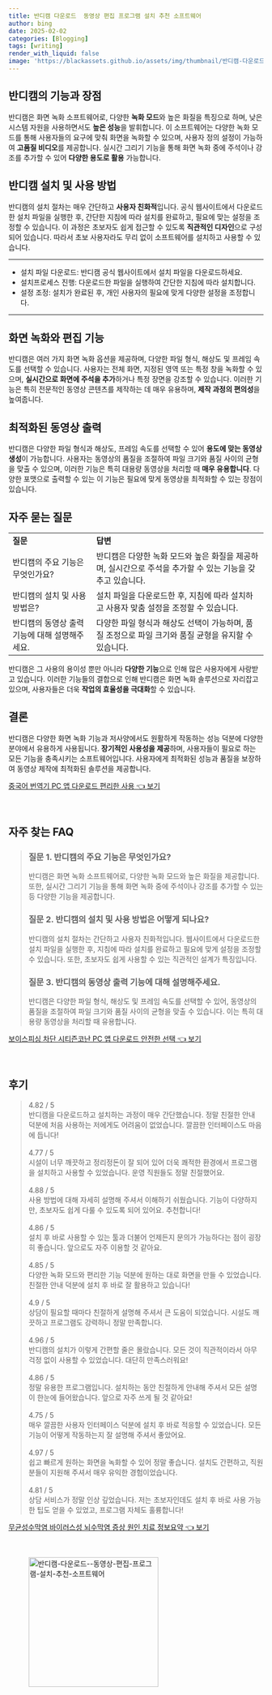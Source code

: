 ```yaml
---
title: 반디캠 다운로드  동영상 편집 프로그램 설치 추천 소프트웨어
author: bing
date: 2025-02-02
categories: [Blogging]
tags: [writing]
render_with_liquid: false
image: 'https://blackassets.github.io/assets/img/thumbnail/반디캠-다운로드--동영상-편집-프로그램-설치-추천-소프트웨어.webp'
---
```



<h2 id='반디캠의 기능과 장점'>반디캠의 기능과 장점</h2>

<p>반디캠은 화면 녹화 소프트웨어로, 다양한 <b>녹화 모드</b>와 높은 화질을 특징으로 하며, 낮은 시스템 자원을 사용하면서도 <b>높은 성능</b>을 발휘합니다. 이 소프트웨어는 다양한 녹화 모드를 통해 사용자들의 요구에 맞춰 화면을 녹화할 수 있으며, 사용자 정의 설정이 가능하여 <b>고품질 비디오</b>를 제공합니다. 실시간 그리기 기능을 통해 화면 녹화 중에 주석이나 강조를 추가할 수 있어 <b>다양한 용도로 활용</b> 가능합니다.</p>

<h2 id='반디캠 설치 및 사용 방법'>반디캠 설치 및 사용 방법</h2>

<p>반디캠의 설치 절차는 매우 간단하고 <b>사용자 친화적</b>입니다. 공식 웹사이트에서 다운로드한 설치 파일을 실행한 후, 간단한 지침에 따라 설치를 완료하고, 필요에 맞는 설정을 조정할 수 있습니다. 이 과정은 초보자도 쉽게 접근할 수 있도록 <b>직관적인 디자인</b>으로 구성되어 있습니다. 따라서 초보 사용자라도 무리 없이 소프트웨어를 설치하고 사용할 수 있습니다.</p>

<hr />

<ul>
    <li>설치 파일 다운로드: 반디캠 공식 웹사이트에서 설치 파일을 다운로드하세요.</li>
    <li>설치프로세스 진행: 다운로드한 파일을 실행하여 간단한 지침에 따라 설치합니다.</li>
    <li>설정 조정: 설치가 완료된 후, 개인 사용자의 필요에 맞게 다양한 설정을 조정합니다.</li>
</ul>

<hr />

<h2 id='화면 녹화와 편집 기능'>화면 녹화와 편집 기능</h2>

<p>반디캠은 여러 가지 화면 녹화 옵션을 제공하며, 다양한 파일 형식, 해상도 및 프레임 속도를 선택할 수 있습니다. 사용자는 전체 화면, 지정된 영역 또는 특정 창을 녹화할 수 있으며, <b>실시간으로 화면에 주석을 추가</b>하거나 특정 장면을 강조할 수 있습니다. 이러한 기능은 특히 전문적인 동영상 콘텐츠를 제작하는 데 매우 유용하며, <b>제작 과정의 편의성</b>을 높여줍니다.</p>

<h2 id='최적화된 동영상 출력'>최적화된 동영상 출력</h2>

<p>반디캠은 다양한 파일 형식과 해상도, 프레임 속도를 선택할 수 있어 <b>용도에 맞는 동영상 생성</b>이 가능합니다. 사용자는 동영상의 품질을 조절하여 파일 크기와 품질 사이의 균형을 맞출 수 있으며, 이러한 기능은 특히 대용량 동영상을 처리할 때 <b>매우 유용합니다</b>. 다양한 포맷으로 출력할 수 있는 이 기능은 필요에 맞게 동영상을 최적화할 수 있는 장점이 있습니다.</p>

<h2 id='자주 묻는 질문'>자주 묻는 질문</h2>

<table>
    <tr>
        <td><b>질문</b></td>
        <td><b>답변</b></td>
    </tr>
    <tr>
        <td>반디캠의 주요 기능은 무엇인가요?</td>
        <td>반디캠은 다양한 녹화 모드와 높은 화질을 제공하며, 실시간으로 주석을 추가할 수 있는 기능을 갖추고 있습니다.</td>
    </tr>
    <tr>
        <td>반디캠의 설치 및 사용 방법은?</td>
        <td>설치 파일을 다운로드한 후, 지침에 따라 설치하고 사용자 맞춤 설정을 조정할 수 있습니다.</td>
    </tr>
    <tr>
        <td>반디캠의 동영상 출력 기능에 대해 설명해주세요.</td>
        <td>다양한 파일 형식과 해상도 선택이 가능하며, 품질 조정으로 파일 크기와 품질 균형을 유지할 수 있습니다.</td>
    </tr>
</table>

<p>반디캠은 그 사용의 용이성 뿐만 아니라 <b>다양한 기능</b>으로 인해 많은 사용자에게 사랑받고 있습니다. 이러한 기능들의 결합으로 인해 반디캠은 화면 녹화 솔루션으로 자리잡고 있으며, 사용자들은 더욱 <b>작업의 효율성을 극대화</b>할 수 있습니다.</p>

<h2 id='결론'>결론</h2>

<p>반디캠은 다양한 화면 녹화 기능과 저사양에서도 원활하게 작동하는 성능 덕분에 다양한 분야에서 유용하게 사용됩니다. <b>장기적인 사용성을 제공</b>하며, 사용자들이 필요로 하는 모든 기능을 충족시키는 소프트웨어입니다. 사용자에게 최적화된 성능과 품질을 보장하여 동영상 제작에 최적화된 솔루션을 제공합니다.</p>


<p><a class="click-button" title="중국어 번역기 PC 앱 다운로드 편리한 사용" href="https://blackassets.github.io/posts/%EC%A4%91%EA%B5%AD%EC%96%B4-%EB%B2%88%EC%97%AD%EA%B8%B0-PC-%EC%95%B1-%EB%8B%A4%EC%9A%B4%EB%A1%9C%EB%93%9C-%ED%8E%B8%EB%A6%AC%ED%95%9C-%EC%82%AC%EC%9A%A9/" rel="dofollow">중국어 번역기 PC 앱 다운로드 편리한 사용 👈 보기</a></p><br>
<h2 id='자주_찾는_FAQ'>자주 찾는 FAQ</h2>
<div itemscope="" itemtype="https://schema.org/FAQPage"> 
<blockquote> 
<div itemscope="" itemprop="mainEntity" itemtype="https://schema.org/Question"> 
<h3 itemprop="name">질문 1. 반디캠의 주요 기능은 무엇인가요?</h3> 
<div itemscope="" itemprop="acceptedAnswer" itemtype="https://schema.org/Answer"> 
<span itemprop="text"> 
<p>반디캠은 화면 녹화 소프트웨어로, 다양한 녹화 모드와 높은 화질을 제공합니다. 또한, 실시간 그리기 기능을 통해 화면 녹화 중에 주석이나 강조를 추가할 수 있는 등 다양한 기능을 제공합니다.</p> 
</span> 
</div> 
</div> 

<div itemscope="" itemprop="mainEntity" itemtype="https://schema.org/Question"> 
<h3 itemprop="name">질문 2. 반디캠의 설치 및 사용 방법은 어떻게 되나요?</h3> 
<div itemscope="" itemprop="acceptedAnswer" itemtype="https://schema.org/Answer"> 
<span itemprop="text"> 
<p>반디캠의 설치 절차는 간단하고 사용자 친화적입니다. 웹사이트에서 다운로드한 설치 파일을 실행한 후, 지침에 따라 설치를 완료하고 필요에 맞게 설정을 조정할 수 있습니다. 또한, 초보자도 쉽게 사용할 수 있는 직관적인 설계가 특징입니다.</p> 
</span> 
</div> 
</div> 

<div itemscope="" itemprop="mainEntity" itemtype="https://schema.org/Question"> 
<h3 itemprop="name">질문 3. 반디캠의 동영상 출력 기능에 대해 설명해주세요.</h3> 
<div itemscope="" itemprop="acceptedAnswer" itemtype="https://schema.org/Answer"> 
<span itemprop="text"> 
<p>반디캠은 다양한 파일 형식, 해상도 및 프레임 속도를 선택할 수 있어, 동영상의 품질을 조절하여 파일 크기와 품질 사이의 균형을 맞출 수 있습니다. 이는 특히 대용량 동영상을 처리할 때 유용합니다.</p> 
</span> 
</div> 
</div> 
</blockquote> 
</div>
<p><a class="click-button" title="보이스피싱 차단 시티즌코난 PC 앱 다운로드 안전한 선택" href="https://blackassets.github.io/posts/%EB%B3%B4%EC%9D%B4%EC%8A%A4%ED%94%BC%EC%8B%B1-%EC%B0%A8%EB%8B%A8-%EC%8B%9C%ED%8B%B0%EC%A6%8C%EC%BD%94%EB%82%9C-PC-%EC%95%B1-%EB%8B%A4%EC%9A%B4%EB%A1%9C%EB%93%9C-%EC%95%88%EC%A0%84%ED%95%9C-%EC%84%A0%ED%83%9D/" rel="dofollow">보이스피싱 차단 시티즌코난 PC 앱 다운로드 안전한 선택 👈 보기</a></p><br>
<h2 id='후기'>후기</h2>
<div itemscope itemtype="https://schema.org/Product">
  <blockquote>
  <div itemprop="review" itemscope itemtype="https://schema.org/Review">
      <div itemprop="reviewRating" itemscope itemtype="https://schema.org/Rating"> <span itemprop="ratingValue">4.82</span> / <span itemprop="bestRating">5</span> </div>
      <span itemprop="reviewBody">반디캠을 다운로드하고 설치하는 과정이 매우 간단했습니다. 정말 친절한 안내 덕분에 처음 사용하는 저에게도 어려움이 없었습니다. 깔끔한 인터페이스도 마음에 듭니다!</span>
  </div>
  <br>
  <div itemprop="review" itemscope itemtype="https://schema.org/Review">
      <div itemprop="reviewRating" itemscope itemtype="https://schema.org/Rating"> <span itemprop="ratingValue">4.77</span> / <span itemprop="bestRating">5</span> </div>
      <span itemprop="reviewBody">시설이 너무 깨끗하고 정리정돈이 잘 되어 있어 더욱 쾌적한 환경에서 프로그램을 설치하고 사용할 수 있었습니다. 운영 직원들도 정말 친절했어요.</span>
  </div>
  <br>
  <div itemprop="review" itemscope itemtype="https://schema.org/Review">
      <div itemprop="reviewRating" itemscope itemtype="https://schema.org/Rating"> <span itemprop="ratingValue">4.88</span> / <span itemprop="bestRating">5</span> </div>
      <span itemprop="reviewBody">사용 방법에 대해 자세히 설명해 주셔서 이해하기 쉬웠습니다. 기능이 다양하지만, 초보자도 쉽게 다룰 수 있도록 되어 있어요. 추천합니다!</span>
  </div>
  <br>
  <div itemprop="review" itemscope itemtype="https://schema.org/Review">
      <div itemprop="reviewRating" itemscope itemtype="https://schema.org/Rating"> <span itemprop="ratingValue">4.86</span> / <span itemprop="bestRating">5</span> </div>
      <span itemprop="reviewBody">설치 후 바로 사용할 수 있는 툴과 더불어 언제든지 문의가 가능하다는 점이 굉장히 좋습니다. 앞으로도 자주 이용할 것 같아요.</span>
  </div>
  <br>
  <div itemprop="review" itemscope itemtype="https://schema.org/Review">
      <div itemprop="reviewRating" itemscope itemtype="https://schema.org/Rating"> <span itemprop="ratingValue">4.85</span> / <span itemprop="bestRating">5</span> </div>
      <span itemprop="reviewBody">다양한 녹화 모드와 편리한 기능 덕분에 원하는 대로 화면을 만들 수 있었습니다. 친절한 안내 덕분에 설치 후 바로 잘 활용하고 있습니다!</span>
  </div>
  <br>
  <div itemprop="review" itemscope itemtype="https://schema.org/Review">
      <div itemprop="reviewRating" itemscope itemtype="https://schema.org/Rating"> <span itemprop="ratingValue">4.9</span> / <span itemprop="bestRating">5</span> </div>
      <span itemprop="reviewBody">상담이 필요할 때마다 친절하게 설명해 주셔서 큰 도움이 되었습니다. 시설도 깨끗하고 프로그램도 강력하니 정말 만족합니다.</span>
  </div>
  <br>
  <div itemprop="review" itemscope itemtype="https://schema.org/Review">
      <div itemprop="reviewRating" itemscope itemtype="https://schema.org/Rating"> <span itemprop="ratingValue">4.96</span> / <span itemprop="bestRating">5</span> </div>
      <span itemprop="reviewBody">반디캠의 설치가 이렇게 간편할 줄은 몰랐습니다. 모든 것이 직관적이라서 아무 걱정 없이 사용할 수 있었습니다. 대단히 만족스러워요!</span>
  </div>
  <br>
  <div itemprop="review" itemscope itemtype="https://schema.org/Review">
      <div itemprop="reviewRating" itemscope itemtype="https://schema.org/Rating"> <span itemprop="ratingValue">4.86</span> / <span itemprop="bestRating">5</span> </div>
      <span itemprop="reviewBody">정말 유용한 프로그램입니다. 설치하는 동안 친절하게 안내해 주셔서 모든 설명이 한눈에 들어왔습니다. 앞으로 자주 쓰게 될 것 같아요!</span>
  </div>
  <br>
  <div itemprop="review" itemscope itemtype="https://schema.org/Review">
      <div itemprop="reviewRating" itemscope itemtype="https://schema.org/Rating"> <span itemprop="ratingValue">4.75</span> / <span itemprop="bestRating">5</span> </div>
      <span itemprop="reviewBody">매우 깔끔한 사용자 인터페이스 덕분에 설치 후 바로 적응할 수 있었습니다. 모든 기능이 어떻게 작동하는지 잘 설명해 주셔서 좋았어요.</span>
  </div>
  <br>
  <div itemprop="review" itemscope itemtype="https://schema.org/Review">
      <div itemprop="reviewRating" itemscope itemtype="https://schema.org/Rating"> <span itemprop="ratingValue">4.97</span> / <span itemprop="bestRating">5</span> </div>
      <span itemprop="reviewBody">쉽고 빠르게 원하는 화면을 녹화할 수 있어 정말 좋습니다. 설치도 간편하고, 직원분들이 지원해 주셔서 매우 유익한 경험이었습니다.</span>
  </div>
  <br>
  <div itemprop="review" itemscope itemtype="https://schema.org/Review">
      <div itemprop="reviewRating" itemscope itemtype="https://schema.org/Rating"> <span itemprop="ratingValue">4.81</span> / <span itemprop="bestRating">5</span> </div>
      <span itemprop="reviewBody">상담 서비스가 정말 인상 깊었습니다. 저는 초보자인데도 설치 후 바로 사용 가능한 팁도 얻을 수 있었고, 프로그램 자체도 훌륭합니다!</span>
  </div>
  </blockquote>
</div>
<p><a class="click-button" title="무균성수막염 바이러스성 뇌수막염 증상 원인 치료 정보요약" href="https://blackassets.github.io/posts/%EB%AC%B4%EA%B7%A0%EC%84%B1%EC%88%98%EB%A7%89%EC%97%BC-%EB%B0%94%EC%9D%B4%EB%9F%AC%EC%8A%A4%EC%84%B1-%EB%87%8C%EC%88%98%EB%A7%89%EC%97%BC-%EC%A6%9D%EC%83%81-%EC%9B%90%EC%9D%B8-%EC%B9%98%EB%A3%8C-%EC%A0%95%EB%B3%B4%EC%9A%94%EC%95%BD/" rel="dofollow">무균성수막염 바이러스성 뇌수막염 증상 원인 치료 정보요약 👈 보기</a></p><br>
<figure class="image"><img src="https://blackassets.github.io/assets/img/thumbnail/반디캠-다운로드--동영상-편집-프로그램-설치-추천-소프트웨어.webp" alt="반디캠-다운로드--동영상-편집-프로그램-설치-추천-소프트웨어" width="256" height="256"></figure>
